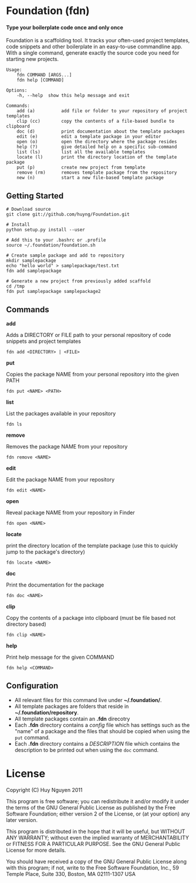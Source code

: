 # Foundation (fdn) #

#### Type your boilerplate code once and only once ####

Foundation is a scaffolding tool. It tracks your often-used project templates, code snippets and other 
boilerplate in an easy-to-use commandline app. With a single command, generate exactly the source code
you need for starting new projects.

    Usage:
        fdn COMMAND [ARGS...]
        fdn help [COMMAND]

    Options:
        -h, --help  show this help message and exit

    Commands:
        add (a)          add file or folder to your repository of project templates
        clip (cc)        copy the contents of a file-based bundle to clipboard 
        doc (d)          print documentation about the template packages
        edit (e)         edit a template package in your editor
        open (o)         open the directory where the package resides
        help (?)         give detailed help on a specific sub-command
        list (ls)        list all the available templates
        locate (l)       print the directory location of the template package
        put (p)          create new project from template
        remove (rm)      removes template package from the repository
        new (n)          start a new file-based template package

        

## Getting Started ##
    
    # Download source
    git clone git://github.com/huyng/Foundation.git
    
    # Install
    python setup.py install --user
    
    # Add this to your .bashrc or .profile
    source ~/.foundation/foundation.sh
    
    # Create sample package and add to repository
    mkdir samplepackage
    echo "hello world" > samplepackage/test.txt
    fdn add samplepackage
    
    # Generate a new project from previously added scaffold
    cd /tmp
    fdn put samplepackage samplepackage2
    



## Commands ##

**add**

Adds a DIRECTORY or FILE path to your personal repository of code snippets and project templates

    fdn add <DIRECTORY> | <FILE>

**put**

Copies the package NAME from your personal repository into the given PATH

    fdn put <NAME> <PATH>
    
**list**

List the packages available in your repository

    fdn ls

**remove**

Removes the package NAME from your repository
    
    fdn remove <NAME>
    
**edit**

Edit the package NAME from your repository
    
    fdn edit <NAME>
    
**open**

Reveal package NAME from your repository in Finder
    
    fdn open <NAME>
    
**locate**

print the directory location of the template package (use this to quickly jump to the package's directory)

    fdn locate <NAME>

**doc**

Print the documentation for the package <NAME>

    fdn doc <NAME>
    
**clip**

Copy the contents of a package into clipboard (must be file based not directory based)

    fdn clip <NAME>

**help**

Print help message for the given COMMAND

    fdn help <COMMAND> 

## Configuration ##

- All relevant files for this command live under **~/.foundation/**. 
- All template packages are folders that reside in **~/.foundation/repository**.
- All template packages contain an **.fdn** direcotry 
- Each **.fdn** directory contains a *config* file which has settings such as the "name" of a package and the files that should be copied when using the `put` command.
- Each **.fdn** directory contains a *DESCRIPTION* file which contains the description to be printed out when using the `doc` command.

# License #

Copyright (C) Huy Nguyen 2011 

This program is free software; you can redistribute it and/or modify it under the terms of the GNU General Public License as published by the Free Software Foundation; either version 2 of the License, or (at your option) any later version.

This program is distributed in the hope that it will be useful, but WITHOUT ANY WARRANTY; without even the implied warranty of MERCHANTABILITY or FITNESS FOR A PARTICULAR PURPOSE. See the GNU General Public License for more details.

You should have received a copy of the GNU General Public License along with this program; if not, write to the Free Software Foundation, Inc., 59 Temple Place, Suite 330, Boston, MA 02111-1307 USA


    

